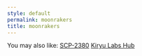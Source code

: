 ```yaml
---
style: default
permalink: moonrakers
title: moonrakers
---
```

You may also like:
[SCP-2380](http://scp-wiki.net/scp-2380)
[Kiryu Labs Hub](http://scp-wiki.net/kiryu-labs-hub)